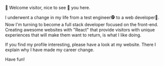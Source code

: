 👋 Welcome visitor, nice to see 👀 you here.

I underwent a change in my life from a test engineer🕵️‍ to a web developer🦸‍. Now I'm turning to become a full stack developer focused on the front-end. Creating awesome websites with "React" that provide visitors with unique experiences that will make them want to return, is what I like doing.

If you find my profile interesting, please have a look at my website. There I explain why I have made my career change.

Have fun!
